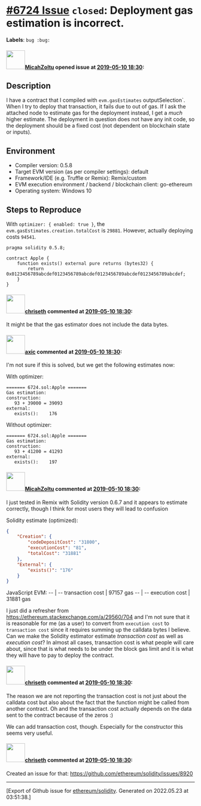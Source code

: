 # [\#6724 Issue](https://github.com/ethereum/solidity/issues/6724) `closed`: Deployment gas estimation is incorrect.
**Labels**: `bug :bug:`


#### <img src="https://avatars.githubusercontent.com/u/886059?u=408de357d90aae9b9ffc956970b8fd4eec642060&v=4" width="50">[MicahZoltu](https://github.com/MicahZoltu) opened issue at [2019-05-10 18:30](https://github.com/ethereum/solidity/issues/6724):

## Description
I have a contract that I compiled with `evm.gasEstimates` outputSelection`.  When I try to deploy that transaction, it fails due to out of gas.  If I ask the attached node to estimate gas for the deployment instead, I get a _much_ higher estimate.  The deployment in question does not have any init code, so the deployment should be a fixed cost (not dependent on blockchain state or inputs).

## Environment

- Compiler version: 0.5.8
- Target EVM version (as per compiler settings): default
- Framework/IDE (e.g. Truffle or Remix): Remix/custom
- EVM execution environment / backend / blockchain client: go-ethereum
- Operating system: Windows 10

## Steps to Reproduce
With `optimizer: { enabled: true }`, the `evm.gasEstimates.creation.totalCost` is `29881`.  However, actually deploying costs `94541`.

```solidity
pragma solidity 0.5.8;

contract Apple {
	function exists() external pure returns (bytes32) {
		return 0x0123456789abcdef0123456789abcdef0123456789abcdef0123456789abcdef;
	}
}
```

#### <img src="https://avatars.githubusercontent.com/u/9073706?v=4" width="50">[chriseth](https://github.com/chriseth) commented at [2019-05-10 18:30](https://github.com/ethereum/solidity/issues/6724#issuecomment-492235719):

It might be that the gas estimator does not include the data bytes.

#### <img src="https://avatars.githubusercontent.com/u/20340?v=4" width="50">[axic](https://github.com/axic) commented at [2019-05-10 18:30](https://github.com/ethereum/solidity/issues/6724#issuecomment-625532913):

I'm not sure if this is solved, but we get the following estimates now:

With optimizer:
```
======= 6724.sol:Apple =======
Gas estimation:
construction:
   93 + 39000 = 39093
external:
   exists():    176
```

Without optimizer:
```
======= 6724.sol:Apple =======
Gas estimation:
construction:
   93 + 41200 = 41293
external:
   exists():    197
```

#### <img src="https://avatars.githubusercontent.com/u/886059?u=408de357d90aae9b9ffc956970b8fd4eec642060&v=4" width="50">[MicahZoltu](https://github.com/MicahZoltu) commented at [2019-05-10 18:30](https://github.com/ethereum/solidity/issues/6724#issuecomment-625590221):

I just tested in Remix with Solidity version 0.6.7 and it appears to estimate correctly, though I think for most users they will lead to confusion

Solidity estimate (optimized):
```json
{
	"Creation": {
		"codeDepositCost": "31800",
		"executionCost": "81",
		"totalCost": "31881"
	},
	"External": {
		"exists()": "176"
	}
}
```
JavaScript EVM:
-- | --
transaction cost | 97157 gas
-- | --
execution cost | 31881 gas

I just did a refresher from https://ethereum.stackexchange.com/a/29560/704 and I'm not sure that it is reasonable for me (as a user) to convert from `execution cost` to `transaction cost` since it requires summing up the calldata bytes I believe.  Can we make the Solidity estimator estimate *transaction cost* as well as *execution cost*?  In almost all cases, transaction cost is what people will care about, since that is what needs to be under the block gas limit and it is what they will have to pay to deploy the contract.

#### <img src="https://avatars.githubusercontent.com/u/9073706?v=4" width="50">[chriseth](https://github.com/chriseth) commented at [2019-05-10 18:30](https://github.com/ethereum/solidity/issues/6724#issuecomment-627542993):

The reason we are not reporting the transaction cost is not just about the calldata cost but also about the fact that the function might be called from another contract. Oh and the transaction cost actually depends on the data sent to the contract because of the zeros :)

We can add transaction cost, though. Especially for the constructor this seems very useful.

#### <img src="https://avatars.githubusercontent.com/u/9073706?v=4" width="50">[chriseth](https://github.com/chriseth) commented at [2019-05-10 18:30](https://github.com/ethereum/solidity/issues/6724#issuecomment-627543916):

Created an issue for that: https://github.com/ethereum/solidity/issues/8920


-------------------------------------------------------------------------------



[Export of Github issue for [ethereum/solidity](https://github.com/ethereum/solidity). Generated on 2022.05.23 at 03:51:38.]
